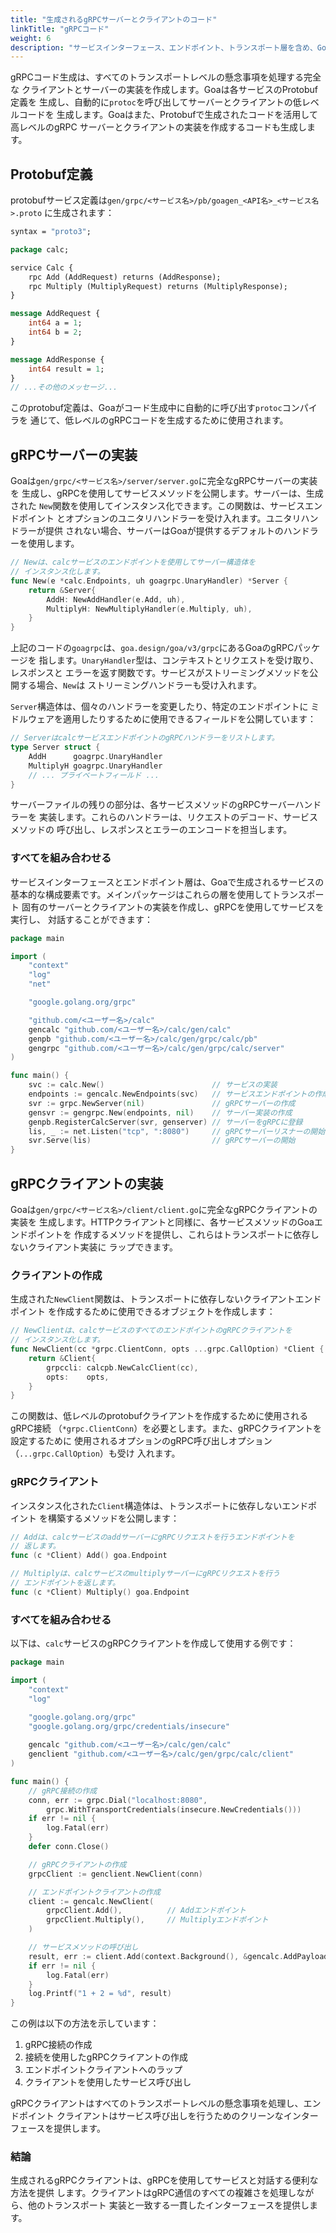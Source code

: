 ```yaml
---
title: "生成されるgRPCサーバーとクライアントのコード"
linkTitle: "gRPCコード"
weight: 6
description: "サービスインターフェース、エンドポイント、トランスポート層を含め、Goaによって生成されるコードについて学びます。"
---
```


gRPCコード生成は、すべてのトランスポートレベルの懸念事項を処理する完全な
クライアントとサーバーの実装を作成します。Goaは各サービスのProtobuf定義を
生成し、自動的に`protoc`を呼び出してサーバーとクライアントの低レベルコードを
生成します。Goaはまた、Protobufで生成されたコードを活用して高レベルのgRPC
サーバーとクライアントの実装を作成するコードも生成します。

## Protobuf定義

protobufサービス定義は`gen/grpc/<サービス名>/pb/goagen_<API名>_<サービス名>.proto`
に生成されます：

```protobuf
syntax = "proto3";

package calc;

service Calc {
    rpc Add (AddRequest) returns (AddResponse);
    rpc Multiply (MultiplyRequest) returns (MultiplyResponse);
}

message AddRequest {
    int64 a = 1;
    int64 b = 2;
}

message AddResponse {
    int64 result = 1;
}
// ...その他のメッセージ...
```

このprotobuf定義は、Goaがコード生成中に自動的に呼び出す`protoc`コンパイラを
通じて、低レベルのgRPCコードを生成するために使用されます。

## gRPCサーバーの実装

Goaは`gen/grpc/<サービス名>/server/server.go`に完全なgRPCサーバーの実装を
生成し、gRPCを使用してサービスメソッドを公開します。サーバーは、生成された
`New`関数を使用してインスタンス化できます。この関数は、サービスエンドポイント
とオプションのユニタリハンドラーを受け入れます。ユニタリハンドラーが提供
されない場合、サーバーはGoaが提供するデフォルトのハンドラーを使用します。

```go
// Newは、calcサービスのエンドポイントを使用してサーバー構造体を
// インスタンス化します。
func New(e *calc.Endpoints, uh goagrpc.UnaryHandler) *Server {
    return &Server{
        AddH: NewAddHandler(e.Add, uh),
        MultiplyH: NewMultiplyHandler(e.Multiply, uh),
    }
}
```

上記のコードの`goagrpc`は、`goa.design/goa/v3/grpc`にあるGoaのgRPCパッケージを
指します。`UnaryHandler`型は、コンテキストとリクエストを受け取り、レスポンスと
エラーを返す関数です。サービスがストリーミングメソッドを公開する場合、`New`は
ストリーミングハンドラーも受け入れます。

`Server`構造体は、個々のハンドラーを変更したり、特定のエンドポイントに
ミドルウェアを適用したりするために使用できるフィールドを公開しています：

```go
// ServerはcalcサービスエンドポイントのgRPCハンドラーをリストします。
type Server struct {
    AddH      goagrpc.UnaryHandler
    MultiplyH goagrpc.UnaryHandler
    // ... プライベートフィールド ...
}
```

サーバーファイルの残りの部分は、各サービスメソッドのgRPCサーバーハンドラーを
実装します。これらのハンドラーは、リクエストのデコード、サービスメソッドの
呼び出し、レスポンスとエラーのエンコードを担当します。

### すべてを組み合わせる

サービスインターフェースとエンドポイント層は、Goaで生成されるサービスの
基本的な構成要素です。メインパッケージはこれらの層を使用してトランスポート
固有のサーバーとクライアントの実装を作成し、gRPCを使用してサービスを実行し、
対話することができます：

```go
package main

import (
    "context"
    "log"
    "net"

    "google.golang.org/grpc"

    "github.com/<ユーザー名>/calc"
    gencalc "github.com/<ユーザー名>/calc/gen/calc"
    genpb "github.com/<ユーザー名>/calc/gen/grpc/calc/pb"
    gengrpc "github.com/<ユーザー名>/calc/gen/grpc/calc/server"
)

func main() {
    svc := calc.New()                        // サービスの実装
    endpoints := gencalc.NewEndpoints(svc)   // サービスエンドポイントの作成
    svr := grpc.NewServer(nil)               // gRPCサーバーの作成
    gensvr := gengrpc.New(endpoints, nil)    // サーバー実装の作成
    genpb.RegisterCalcServer(svr, genserver) // サーバーをgRPCに登録
    lis, _ := net.Listen("tcp", ":8080")     // gRPCサーバーリスナーの開始
    svr.Serve(lis)                           // gRPCサーバーの開始
}
```

## gRPCクライアントの実装

Goaは`gen/grpc/<サービス名>/client/client.go`に完全なgRPCクライアントの実装を
生成します。HTTPクライアントと同様に、各サービスメソッドのGoaエンドポイントを
作成するメソッドを提供し、これらはトランスポートに依存しないクライアント実装に
ラップできます。

### クライアントの作成

生成された`NewClient`関数は、トランスポートに依存しないクライアントエンドポイント
を作成するために使用できるオブジェクトを作成します：

```go
// NewClientは、calcサービスのすべてのエンドポイントのgRPCクライアントを
// インスタンス化します。
func NewClient(cc *grpc.ClientConn, opts ...grpc.CallOption) *Client {
    return &Client{
        grpccli: calcpb.NewCalcClient(cc),
        opts:    opts,
    }
}
```

この関数は、低レベルのprotobufクライアントを作成するために使用されるgRPC接続
（`*grpc.ClientConn`）を必要とします。また、gRPCクライアントを設定するために
使用されるオプションのgRPC呼び出しオプション（`...grpc.CallOption`）も受け
入れます。

### gRPCクライアント

インスタンス化された`Client`構造体は、トランスポートに依存しないエンドポイント
を構築するメソッドを公開します：

```go
// Addは、calcサービスのaddサーバーにgRPCリクエストを行うエンドポイントを
// 返します。
func (c *Client) Add() goa.Endpoint

// Multiplyは、calcサービスのmultiplyサーバーにgRPCリクエストを行う
// エンドポイントを返します。
func (c *Client) Multiply() goa.Endpoint
```

### すべてを組み合わせる

以下は、`calc`サービスのgRPCクライアントを作成して使用する例です：

```go
package main

import (
    "context"
    "log"

    "google.golang.org/grpc"
    "google.golang.org/grpc/credentials/insecure"
    
    gencalc "github.com/<ユーザー名>/calc/gen/calc"
    genclient "github.com/<ユーザー名>/calc/gen/grpc/calc/client"
)

func main() {
    // gRPC接続の作成
    conn, err := grpc.Dial("localhost:8080",
        grpc.WithTransportCredentials(insecure.NewCredentials()))
    if err != nil {
        log.Fatal(err)
    }
    defer conn.Close()

    // gRPCクライアントの作成
    grpcClient := genclient.NewClient(conn)

    // エンドポイントクライアントの作成
    client := gencalc.NewClient(
        grpcClient.Add(),          // Addエンドポイント
        grpcClient.Multiply(),     // Multiplyエンドポイント
    )

    // サービスメソッドの呼び出し
    result, err := client.Add(context.Background(), &gencalc.AddPayload{A: 1, B: 2})
    if err != nil {
        log.Fatal(err)
    }
    log.Printf("1 + 2 = %d", result)
}
```

この例は以下の方法を示しています：
1. gRPC接続の作成
2. 接続を使用したgRPCクライアントの作成
3. エンドポイントクライアントへのラップ
4. クライアントを使用したサービス呼び出し

gRPCクライアントはすべてのトランスポートレベルの懸念事項を処理し、エンドポイント
クライアントはサービス呼び出しを行うためのクリーンなインターフェースを提供します。

### 結論

生成されるgRPCクライアントは、gRPCを使用してサービスと対話する便利な方法を提供
します。クライアントはgRPC通信のすべての複雑さを処理しながら、他のトランスポート
実装と一致する一貫したインターフェースを提供します。 